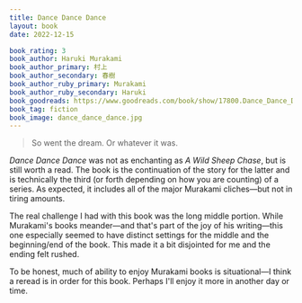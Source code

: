 ```yaml
---
title: Dance Dance Dance
layout: book
date: 2022-12-15

book_rating: 3
book_author: Haruki Murakami
book_author_primary: 村上
book_author_secondary: 春樹
book_author_ruby_primary: Murakami
book_author_ruby_secondary: Haruki
book_goodreads: https://www.goodreads.com/book/show/17800.Dance_Dance_Dance
book_tag: fiction
book_image: dance_dance_dance.jpg
---
```


> So went the dream. Or whatever it was.

_Dance Dance Dance_ was not as enchanting as _A Wild Sheep Chase_, but is still worth a read. The book is the continuation of the story for the latter and is technically the third (or forth depending on how you are counting) of a series. As expected, it includes all of the major Murakami cliches—but not in tiring amounts. 

The real challenge I had with this book was the long middle portion. While Murakami's books meander—and that's part of the joy of his writing—this one especially seemed to have distinct settings for the middle and the beginning/end of the book. This made it a bit disjointed for me and the ending felt rushed. 

To be honest, much of ability to enjoy Murakami books is situational—I think a reread is in order for this book. Perhaps I'll enjoy it more in another day or time.